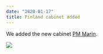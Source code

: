 ```yaml
---
date: "2020-01-17"
title: Finland cabinet added
---
```


We added the new cabinet [PM Marin](http://www.parlgov.org/explore/fin/cabinet/2019-12-10/).

![](/images/parliament-scotland.jpg)
